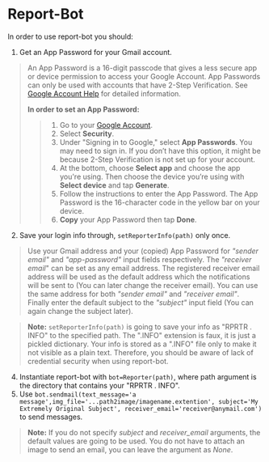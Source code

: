 # Report-Bot
In order to use report-bot you should:
1. Get an App Password for your Gmail account.
>An App Password is a 16-digit passcode that gives a less secure app or device permission to access your Google Account. App Passwords can only be used with accounts that have 2-Step Verification. See [Google Account Help](https://support.google.com/accounts/answer/185833?hl=en) for detailed information.
>
>**In order to set an App Password:**
>> 1.  Go to your  [Google Account](https://myaccount.google.com/).
>> 2.  Select  **Security**.
>> 3.  Under "Signing in to Google," select  **App Passwords**. You may need to sign in. If you don’t have this option, it might be because 2-Step Verification is not set up for your account.
>>4.  At the bottom, choose  **Select app**  and choose the app you're using. Then choose the device you’re using with **Select device** and tap **Generate**.
>>5.  Follow the instructions to enter the App Password. The App Password is the 16-character code in the yellow bar on your device.
>>6.  **Copy** your App Password then tap  **Done**.
2. Save your login info through, `setReporterInfo(path)` only once. 
>Use your Gmail address and your (copied) App Password for _"sender email"_ and _"app-password"_ input fields respectively. The _"receiver email_" can be set as any email address. The registered receiver email address will be used as the default address which the notifications will be sent to (You can later change the receiver email). You can use the same address for both _"sender email"_ and _"receiver email"_. Finally enter the default subject to the _"subject"_ input field (You can again change the subject later).

> **Note:** `setReporterInfo(path)` is going to save your info as "RPRTR . INFO" to the specified path. The ".INFO" extension is faux, it is just a pickled dictionary. Your info is stored as a ".INFO" file only to make it not visible as a plain text. Therefore, you should be aware of lack of credential security when using report-bot. 
4. Instantiate report-bot with `bot=Reporter(path)`, where path argument is the directory that contains your "RPRTR . INFO".
5. Use `bot.sendmail(text_message='a message',img_file='...path2image/imagename.extention', subject='My Extremely Original Subject', receiver_email='receiver@anymail.com')` to send messages. 
> **Note:** If you do not specify _subject_ and _receiver_email_ arguments, the default values are going to be used. You do not have to attach an image to send an email, you can leave the argument as _None_.
